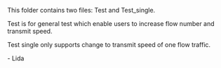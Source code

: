 This folder contains two files: Test and Test_single. 

Test is for general test which enable users to increase flow number and transmit speed.

Test single only supports change to transmit speed of one flow traffic.

\- Lida
